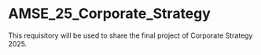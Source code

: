 # AMSE_25_Corporate_Strategy

This requisitory will be used to share the final project of Corporate Strategy 2025.
